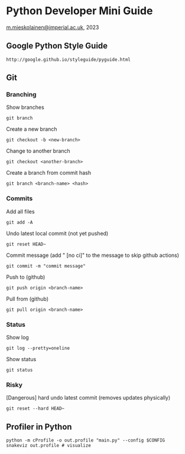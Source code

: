 # Python Developer Mini Guide
m.mieskolainen@imperial.ac.uk, 2023


## Google Python Style Guide
```
http://google.github.io/styleguide/pyguide.html
```

## Git


### Branching

Show branches
```
git branch
```

Create a new branch
```
git checkout -b <new-branch>
```

Change to another branch
```
git checkout <another-branch>
```

Create a branch from commit hash
```
git branch <branch-name> <hash>
```

### Commits

Add all files
```
git add -A
```

Undo latest local commit (not yet pushed)
```
git reset HEAD~
```

Commit message (add " [no ci]" to the message to skip github actions)
```
git commit -m "commit message"
```

Push to (github)
```
git push origin <branch-name>
```

Pull from (github)
```
git pull origin <branch-name>
```

### Status

Show log
```
git log --pretty=oneline
```

Show status
```
git status
```

### Risky

[Dangerous] hard undo latest commit (removes updates physically)
```
git reset --hard HEAD~
```


## Profiler in Python
```
python -m cProfile -o out.profile "main.py" --config $CONFIG
snakeviz out.profile # visualize
```
